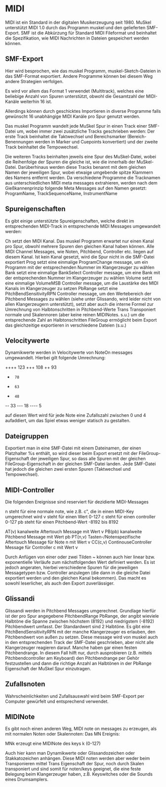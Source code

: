 # MIDI

MIDI ist ein Standard in der digitalen Musikerzeugung seit 1980.
MuSkel unterstützt MIDI 1.0 durch das Programm muskel und den gelieferten SMF-Export.
SMF ist die Abkürzung für Standard MIDI Fileformat und beinhaltet die Spezifikation,
wie MIDI Nachrichten in Dateien gespeichert werden können.


## SMF-Export

Hier wird besprochen, wie das muskel Programm, muskel-Sketch-Dateien in das SMF-Format exportiert.
Andere Programme können bei diesem Weg andere Strategien verfolgen.

Es wird vor allem das Format 1 verwendet (Multitrack), welches eine beliebige Anzahl von
Spuren unterstützt, obwohl die Gesamtzahl der MIDI-Kanäle weiterhin 16 ist.

Allerdings können durch geschicktes Importieren in diverse Programme falls gewünscht
16 unabhängige MIDI Kanäle pro Spur genutzt werden.

Das muskel Programm wandelt jede MuSkel Spur in einen Track einer SMF-Datei um, wobei immer zwei zusätzliche
Tracks geschrieben werden: Der erste Track beinhaltet die Taktwechsel und Bereichsmarker (Bereich-Benennungen
werden in Marker und Cuepoints konvertiert) und der zweite Track beinhaltet die Tempowechsel.

Die weiteren Tracks beinhalten jeweils eine Spur des MuSkel-Datei, wobei die Reihenfolge der Spuren die gleiche
ist, wie die innerhalb der MuSkel-Datei. Darüberhinaus werden diese Tracks benannt mit dem gleichen Namen der
jeweiligen Spur, wobei etwaige umgebende spitze Klammern des Namens entfernt werden.
Da verschiedene Programme die Tracknamen aus unterschiedlichen MIDI meta messages extrahieren, werden nach dem Gießkannenprinzip folgende Meta Messages auf den Namen gesetzt:
ProgramName, TrackSequenceName, InstrumentName

## Spureigenschaften

Es gibt einige unterstützte Spureigenschaften, welche direkt im entsprechenden MIDI-Track in entsprechende
MIDI Messages umgewandelt werden:

Ch   setzt den MIDI Kanal. Das muskel Programm erwartet nur einen Kanal pro Spur, obwohl mehrere Spuren den
     gleichen Kanal haben können. Alle MIDI Channel Messages, wie Noten, Pitchbend, Controller etc. liegen
     auf diesem Kanal. Ist kein Kanal gesetzt, wird die Spur nicht in die SMF-Datei exportiert
Prog setzt eine einmalige ProgramChange message, um ein Programm mit der entsprechenden Nummer im Klangerzeuger
     zu wählen
Bank setzt eine einmalige BankSelect Controller message, um eine Bank mit der entsprechenden Nummer im Klangerzeuger zu wählen
Volume setzt eine einmalige VolumeMSB Controller message, um die Laustärke des MIDI Kanals im Klangerzeuger zu 
setzen
PbRange setzt eine PitchBendSensitivityRPN Controller message, um den Wertebereich der Pitchbend Messages zu wählen (siehe unter Glissando, wird leider nicht von allen Klangerzeugern unterstützt), setzt aber auch die interne Formel
zur Umrechnung von Halbtonschritten in Pitchbend-Werte
Trans Transponiert normale und Skalennoren (aber keine reinen MIDINotes. s.u.) um die entsprechende Zahl an Halbtonschritten
FileGroup ermöglicht beim Export das gleichzeitige exportieren in verschiedene Dateien (s.u.)

## Velocitywerte

Dynamikwerte werden in Velocitywerte von NoteOn messages umgewandelt. Hierbei gilt folgende Umrechnung:

++++  123
+++   108
++     93
+      78
*      63
-      48
--     33
---    18
----    5

auf diesen Wert wird für jede Note eine Zufallszahl zwischen 0 und 4 aufaddiert, um das Spiel etwas
weniger statisch zu gestalten.

## Dateigruppen

Exportiert man in eine SMF-Datei mit einem Dateinamen, der einen Platzhalter %s enthält, so wird dieser
beim Export ersetzt mit der FileGroup-Eigenschaft der jeweiligen Spur, so dass alle Spuren mit der gleichen FileGroup-Eigenschaft in der gleichen SMF-Datei landen. Jede SMF-Datei hat jedoch die gleichen zwei ersten Spuren
(Taktwechsel und Tempowechsel).

## MIDI-Controller

Die folgenden Ereignisse sind reserviert für dezidierte MIDI-Messages

n steht für eine normale note, wie z.B. c", die in einen MIDI-Key umgerechnet wird
v steht für einen Wert 0-127
c steht für einen controller 0-127
pb steht für einen Pitchbend-Wert -8192 bis 8192

AT(v)     kanalweite Aftertouch Message mit Wert v
PB(pb)    kanalweite Pitchbend Message mit Wert pb
PT(n,v)   Tasten-/Notenspezifische Aftertouch Message für Note n mit Wert v
CC(c,v)   ContinouseController Message für Controller c mit Wert v

Durch Anfügen von einer oder zwei Tilden ~ können auch hier linear bzw. exponentielle Verläufe zum
nächstfolgenden Wert definiert werden. Es ist jedoch angeraten, hierbei verschiedene Spuren für die jeweiligen
Messagetypen bzw. Controller anzulegen (die dann in die gleiche Datei exportiert werden und den gleichen Kanal bekommen). Das macht es sowohl leserlicher, als auch den Export zuverlässiger.

## Glissandi

Glissandi werden in Pitchbend Messages umgerechnet. Grundlage hierfür ist der pro Spur angegebene PitchbendRange
PbRange, der angibt wieviele Halbtöne die Spanne zwischen höchstem (8192) und niedrigstem (-8192) Pitchbendwert
umfasst. Der Standardwert sind 2 Halbtöne. Es gibt eine PitchBendSensitivityRPN mit der manche Klangerzeuger es
erlauben, den Pitchbendwert von außen zu setzen. Diese message wird von muskel auch in den entsprechenden Track der SMF-Datei geschrieben, aber nicht alle Klangerzeuger reagieren darauf. Manche haben gar einen festen Pitchbendrange. In diesem Fall hilft nur, durch ausprobieren (z.B. mittels Pitchbendcontroller am Keyboard) den
Pitchbendrange per Gehör festzustellen und dann die richtige Anzahl an Halbtönen in der PbRange Eigenschaft der
MuSkel Spur einzutragen. 
 

## Zufallsnoten

Wahrscheinlichkeiten und Zufallsauswahl wird beim SMF-Export per Computer gewürfelt und entsprechend verwendet.

## MIDINote

Es gibt noch einen anderen Weg, MIDI note on messages zu erzeugen, als mit normalen Noten oder Skalennoten:
Das MN Ereignis:

MNk    erzeugt eine MIDINote des keys k (0-127)

Auch hier kann man Dynamikwerte oder Glissandozeichen oder Stakkatozeichen anhängen. Diese MIDI noten werden aber
weder beim Transponieren mittel Trans Eigenschaft der Spur, noch durch Skalen transponiert und sind somit
für noten/keys geeignet, die eine feste Belegung beim Klangerzeuger haben, z.B. Keyswitches oder die Sounds
eines Drumsamplers.
